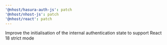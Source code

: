 ```yaml
---
'@nhost/hasura-auth-js': patch
'@nhost/nhost-js': patch
'@nhost/react': patch
---
```


Improve the initialisation of the internal authentication state to support React 18 strict mode
